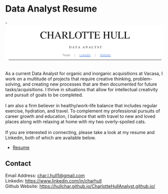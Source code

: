 # Data Analyst Resume

-![alt text](https://github.com/hullchar/DataAnalystResume/blob/d9470ddab81130decf716cb508ded1bfc2fab915/Resume%20Header.png)


<br> As a current Data Analyst for organic and inorganic acquisitions at Vacasa, I work on a multitude of projects that require creative thinking, problem-solving, and creating new processes that are then documented for future tasks/acquisitions. I thrive in situations that allow for intellectual creativity and pursuit of goals to be completed.<br> 
<br>I am also a firm believer in healthy/work-life balance that includes regular exercise, hydration, and travel. To complement my professional pursuits of career growth and education, I balance that with travel to new and loved places along with relaxing at home with my two overly-spoiled cats. <br>
<br> If you are interested in connecting, please take a look at my resume and Linkedin, both of which are available below. 
- [Resume](https://github.com/hullchar/DataAnalystResume/blob/main/Charlotte%20Hull%20_%20Data%20Analyst%20_%20Github%202.21.24.docx%20(1).pdf)

## Contact
Email Address: char.l.hull1@gmail.com
<br>Linkedin: https://www.linkedin.com/in/charhull
<br> Github Website: https://hullchar.github.io/CharlotteHullAnalyst.github.io/
